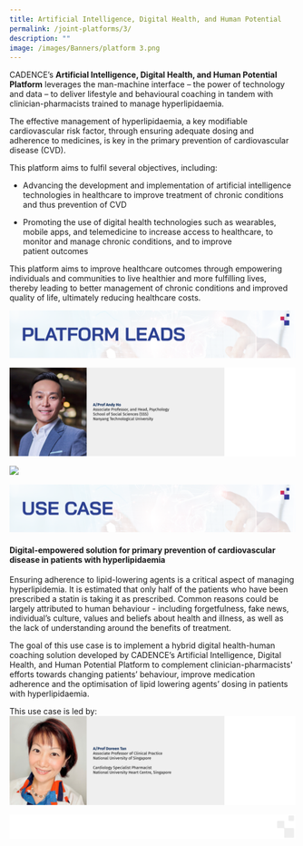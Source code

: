```yaml
---
title: Artificial Intelligence, Digital Health, and Human Potential
permalink: /joint-platforms/3/
description: ""
image: /images/Banners/platform 3.png
---
```

CADENCE’s **Artificial Intelligence, Digital Health, and Human Potential Platform** leverages the man-machine interface – the power of technology and data – to deliver lifestyle and behavioural coaching in tandem with clinician-pharmacists trained to manage hyperlipidaemia. 

The effective management of hyperlipidaemia, a key modifiable cardiovascular risk factor, through ensuring adequate dosing and adherence to medicines, is key in the primary prevention of cardiovascular disease (CVD).

This platform aims to fulfil several objectives, including: 

*   Advancing the development and implementation of artificial intelligence technologies in healthcare to improve treatment of chronic conditions and thus prevention of CVD
    
*   Promoting the use of digital health technologies such as wearables, mobile apps, and telemedicine to increase access to healthcare, to monitor and manage chronic conditions, and to improve patient outcomes
    
This platform aims to improve healthcare outcomes through empowering individuals and communities to live healthier and more fulfilling lives, thereby leading to better management of chronic conditions and improved quality of life, ultimately reducing healthcare costs.

![](/images/Banners/platform%203%20-%20platform%20leads.png)

![](/images/01_Leadership/02_Executive%20Committee/cadence%20-%2013.png)

![](/images/01_Leadership/02_Executive%20Committee/cadence%20-%2014.png)

![](/images/Banners/platform%203%20-%20use%20case.png)
#### **Digital-empowered solution for primary prevention of cardiovascular disease in patients with hyperlipidaemia**

Ensuring adherence to lipid-lowering agents is a critical aspect of managing hyperlipidemia. It is estimated that only half of the patients who have been prescribed a statin is taking it as prescribed. Common reasons could be largely attributed to human behaviour - including forgetfulness, fake news, individual’s culture, values and beliefs about health and illness, as well as the lack of understanding around the benefits of treatment. 

The goal of this use case is to implement a hybrid digital health-human coaching solution developed by CADENCE’s Artificial Intelligence, Digital Health, and Human Potential Platform to complement clinician-pharmacists' efforts towards changing patients’ behaviour, improve medication adherence and the optimisation of lipid lowering agents’ dosing in patients with hyperlipidaemia.

This use case is led by:
![](/images/01_Leadership/02_Executive%20Committee/cadence%20-%2008.png)

![](/images/Banners/page%20footer%203.png)